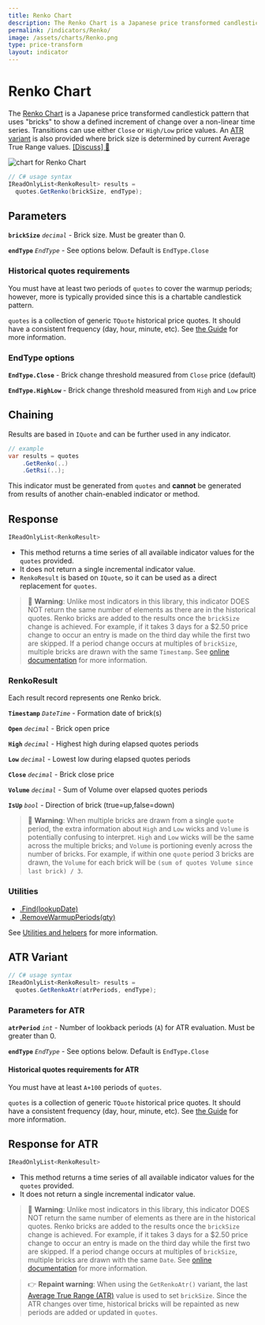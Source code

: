 ```yaml
---
title: Renko Chart
description: The Renko Chart is a Japanese price transformed candlestick pattern that uses "bricks" to show a defined increment of change over a non-linear time series.  Transitions can use either Close or High/Low price values.  An Average True Range (ATR) variant is also provided where brick size is determined by current Average True Range values.
permalink: /indicators/Renko/
image: /assets/charts/Renko.png
type: price-transform
layout: indicator
---
```


# Renko Chart

The [Renko Chart](https://en.m.wikipedia.org/wiki/Renko_chart) is a Japanese price transformed candlestick pattern that uses "bricks" to show a defined increment of change over a non-linear time series.  Transitions can use either `Close` or `High/Low` price values.  An [ATR variant](#atr-variant) is also provided where brick size is determined by current Average True Range values.
[[Discuss] 💬](https://github.com/DaveSkender/Stock.Indicators/discussions/478 "Community discussion about this indicator")

![chart for Renko Chart](/assets/charts/Renko.png)

```csharp
// C# usage syntax
IReadOnlyList<RenkoResult> results =
  quotes.GetRenko(brickSize, endType);
```

## Parameters

**`brickSize`** _`decimal`_ - Brick size.  Must be greater than 0.

**`endType`** _`EndType`_ - See options below.  Default is `EndType.Close`

### Historical quotes requirements

You must have at least two periods of `quotes` to cover the warmup periods; however, more is typically provided since this is a chartable candlestick pattern.

`quotes` is a collection of generic `TQuote` historical price quotes.  It should have a consistent frequency (day, hour, minute, etc).  See [the Guide](/guide/#historical-quotes) for more information.

### EndType options

**`EndType.Close`** - Brick change threshold measured from `Close` price (default)

**`EndType.HighLow`** - Brick change threshold measured from `High` and `Low` price

## Chaining

Results are based in `IQuote` and can be further used in any indicator.

```csharp
// example
var results = quotes
    .GetRenko(..)
    .GetRsi(..);
```

This indicator must be generated from `quotes` and **cannot** be generated from results of another chain-enabled indicator or method.

## Response

```csharp
IReadOnlyList<RenkoResult>
```

- This method returns a time series of all available indicator values for the `quotes` provided.
- It does not return a single incremental indicator value.
- `RenkoResult` is based on `IQuote`, so it can be used as a direct replacement for `quotes`.

> &#128681; **Warning**: Unlike most indicators in this library, this indicator DOES NOT return the same number of elements as there are in the historical quotes.  Renko bricks are added to the results once the `brickSize` change is achieved.  For example, if it takes 3 days for a $2.50 price change to occur an entry is made on the third day while the first two are skipped.  If a period change occurs at multiples of `brickSize`, multiple bricks are drawn with the same `Timestamp`.  See [online documentation](https://www.investopedia.com/terms/r/renkochart.asp) for more information.

### RenkoResult

Each result record represents one Renko brick.

**`Timestamp`** _`DateTime`_ - Formation date of brick(s)

**`Open`** _`decimal`_ - Brick open price

**`High`** _`decimal`_ - Highest high during elapsed quotes periods

**`Low`** _`decimal`_ - Lowest low during elapsed quotes periods

**`Close`** _`decimal`_ - Brick close price

**`Volume`** _`decimal`_ - Sum of Volume over elapsed quotes periods

**`IsUp`** _`bool`_ - Direction of brick (true=up,false=down)

> &#128681; **Warning**: When multiple bricks are drawn from a single `quote` period, the extra information about `High` and `Low` wicks and `Volume` is potentially confusing to interpret.  `High` and `Low` wicks will be the same across the multiple bricks; and `Volume` is portioning evenly across the number of bricks.  For example, if within one `quote` period 3 bricks are drawn, the `Volume` for each brick will be `(sum of quotes Volume since last brick) / 3`.

### Utilities

- [.Find(lookupDate)](/utilities#find-indicator-result-by-date)
- [.RemoveWarmupPeriods(qty)](/utilities#remove-warmup-periods)

See [Utilities and helpers](/utilities#utilities-for-indicator-results) for more information.

## ATR Variant

```csharp
// C# usage syntax
IReadOnlyList<RenkoResult> results =
  quotes.GetRenkoAtr(atrPeriods, endType);
```

### Parameters for ATR

**`atrPeriod`** _`int`_ - Number of lookback periods (`A`) for ATR evaluation.  Must be greater than 0.

**`endType`** _`EndType`_ - See options below.  Default is `EndType.Close`

#### Historical quotes requirements for ATR

You must have at least `A+100` periods of `quotes`.

`quotes` is a collection of generic `TQuote` historical price quotes.  It should have a consistent frequency (day, hour, minute, etc).  See [the Guide](/guide/#historical-quotes) for more information.

## Response for ATR

```csharp
IReadOnlyList<RenkoResult>
```

- This method returns a time series of all available indicator values for the `quotes` provided.
- It does not return a single incremental indicator value.

> &#128681; **Warning**: Unlike most indicators in this library, this indicator DOES NOT return the same number of elements as there are in the historical quotes.  Renko bricks are added to the results once the `brickSize` change is achieved.  For example, if it takes 3 days for a $2.50 price change to occur an entry is made on the third day while the first two are skipped.  If a period change occurs at multiples of `brickSize`, multiple bricks are drawn with the same `Date`.  See [online documentation](https://www.investopedia.com/terms/r/renkochart.asp) for more information.

> &#128073; **Repaint warning**: When using the `GetRenkoAtr()` variant, the last [Average True Range (ATR)](/indicators/Atr/#content) value is used to set `brickSize`.  Since the ATR changes over time, historical bricks will be repainted as new periods are added or updated in `quotes`.
